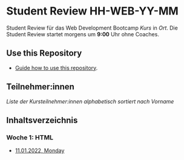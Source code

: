 # Student Review HH-WEB-YY-MM

Student Review für das Web Development Bootcamp _Kurs_ in _Ort_.
Die Student Review startet morgens um **9:00** Uhr ohne Coaches.

## Use this Repository

- [Guide how to use this repository](/install-manual.md).

## Teilnehmer:innen

_Liste der Kursteilnehmer:innen alphabetisch sortiert nach Vorname_

## Inhaltsverzeichnis

### Woche 1: HTML

- [11.01.2022, Monday](/week1/2022-01-11-monday.md)
